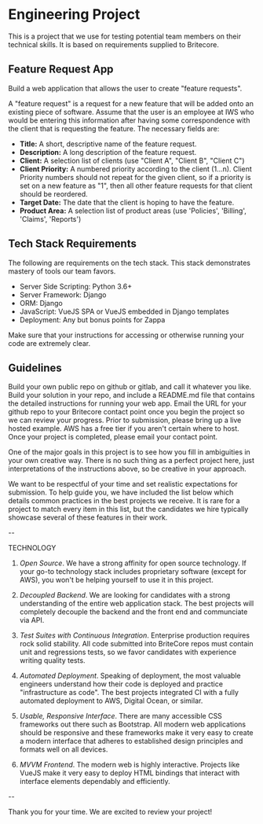 # Engineering Project
This is a project that we use for testing potential team members on their technical skills.
It is based on requirements supplied to Britecore.

## Feature Request App
Build a web application that allows the user to create "feature requests".

A "feature request" is a request for a new feature that will be added onto an existing piece of
software. Assume that the user is an employee at IWS who would be entering this information after
having some correspondence with the client that is requesting the feature.  The necessary fields
are:

* **Title:** A short, descriptive name of the feature request.
* **Description:** A long description of the feature request.
* **Client:** A selection list of clients (use "Client A", "Client B", "Client C")
* **Client Priority:** A numbered priority according to the client (1...n). Client Priority numbers
should not repeat for the given client, so if a priority is set on a new feature as "1", then all
other feature requests for that client should be reordered.
* **Target Date:** The date that the client is hoping to have the feature.
* **Product Area:** A selection list of product areas (use 'Policies', 'Billing', 'Claims',
'Reports')

## Tech Stack Requirements
The following are requirements on the tech stack. This stack demonstrates mastery of tools our team favors.

* Server Side Scripting: Python 3.6+
* Server Framework: Django
* ORM: Django
* JavaScript: VueJS SPA or VueJS embedded in Django templates
* Deployment: Any but bonus points for Zappa

Make sure that your instructions for accessing or otherwise running your code are extremely clear.

## Guidelines

Build your own public repo on github or gitlab, and call it whatever you like. Build your solution in your
repo, and include a README.md file that contains the detailed instructions for running your web app.
Email the URL for your github repo to your Britecore contact point once you begin the project so we
can review your progress. Prior to submission, please bring up a live hosted example. AWS has a free
tier if you aren't certain where to host. Once your project is completed, please email your contact point.

One of the major goals in this project is to see how you fill in ambiguities in your own creative
way. There is no such thing as a perfect project here, just interpretations of the instructions
above, so be creative in your approach.

We want to be respectful of your time and set realistic expectations for submission. To help guide you, we 
have included the list below which details common practices in the best projects we receive. It is rare for 
a project to match every item in this list, but the candidates we hire typically showcase several of 
these features in their work.

--

TECHNOLOGY

1. *Open Source*. We have a strong affinity for open source technology. If your go-to technology stack includes
proprietary software (except for AWS), you won't be helping yourself to use it in this project.

2. *Decoupled Backend*. We are looking for candidates with a strong understanding of the entire web application stack. The best projects will completely decouple the backend and the front end and communciate via API.

3. *Test Suites with Continuous Integration*. Enterprise production requires rock solid stability. All code submitted into BriteCore repos must contain unit and regressions tests, so we favor candidates with experience writing quality tests.

4. *Automated Deployment*. Speaking of deployment, the most valuable engineers understand how their code is deployed and practice "infrastructure as code". The best projects integrated CI with a fully automated deployment to AWS, Digital Ocean, or similar.

5. *Usable, Responsive Interface*. There are many accessible CSS frameworks out there such as Bootstrap. All modern web applications should be responsive and these frameworks make it very easy to create a modern interface that adheres to established design principles and formats well on all devices.

6. *MVVM Frontend*. The modern web is highly interactive. Projects like VueJS make it very easy to deploy HTML bindings that interact with interface elements dependably and efficiently.

--

Thank you for your time. We are excited to review your project!

